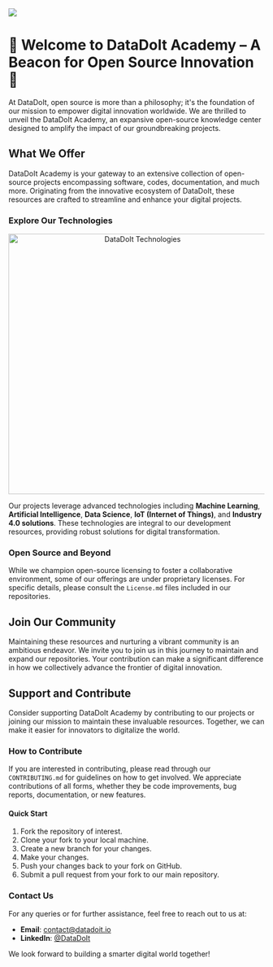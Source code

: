 <img src="https://media.licdn.com/dms/image/D4D0BAQGmAsYAJ-k0Vg/company-logo_200_200/0/1714331528044/lakadimia_logo?e=1722470400&v=beta&t=O_oHiLmc45Q8UeY53ga7j9q9VuBFOsolTf0BgH_zFsc" />

# 🚀 Welcome to DataDoIt Academy – A Beacon for Open Source Innovation 🚀

At DataDoIt, open source is more than a philosophy; it's the foundation of our mission to empower digital innovation worldwide. We are thrilled to unveil the DataDoIt Academy, an expansive open-source knowledge center designed to amplify the impact of our groundbreaking projects.

## What We Offer

DataDoIt Academy is your gateway to an extensive collection of open-source projects encompassing software, codes, documentation, and much more. Originating from the innovative ecosystem of DataDoIt, these resources are crafted to streamline and enhance your digital projects.

### Explore Our Technologies

<div align="center">
    <img src="https://data-doit.com/wp-content/uploads/2022/12/Data-Science-ML-DL-e1672355604407-1024x690.png" width="512" alt="DataDoIt Technologies">
</div>  <!-- Image centered with div align -->

Our projects leverage advanced technologies including **Machine Learning**, **Artificial Intelligence**, **Data Science**, **IoT (Internet of Things)**, and **Industry 4.0 solutions**. These technologies are integral to our development resources, providing robust solutions for digital transformation.

### Open Source and Beyond

While we champion open-source licensing to foster a collaborative environment, some of our offerings are under proprietary licenses. For specific details, please consult the `License.md` files included in our repositories.

## Join Our Community

Maintaining these resources and nurturing a vibrant community is an ambitious endeavor. We invite you to join us in this journey to maintain and expand our repositories. Your contribution can make a significant difference in how we collectively advance the frontier of digital innovation.

## Support and Contribute

Consider supporting DataDoIt Academy by contributing to our projects or joining our mission to maintain these invaluable resources. Together, we can make it easier for innovators to digitalize the world.

### How to Contribute

If you are interested in contributing, please read through our `CONTRIBUTING.md` for guidelines on how to get involved. We appreciate contributions of all forms, whether they be code improvements, bug reports, documentation, or new features.

#### Quick Start

1. Fork the repository of interest.
2. Clone your fork to your local machine.
3. Create a new branch for your changes.
4. Make your changes.
5. Push your changes back to your fork on GitHub.
6. Submit a pull request from your fork to our main repository.

### Contact Us

For any queries or for further assistance, feel free to reach out to us at:
- **Email**: [contact@datadoit.io](mailto:contact@datadoit.io)
- **LinkedIn**: [@DataDoIt](https://www.linkedin.com/company/datadoit-academy)

We look forward to building a smarter digital world together!
